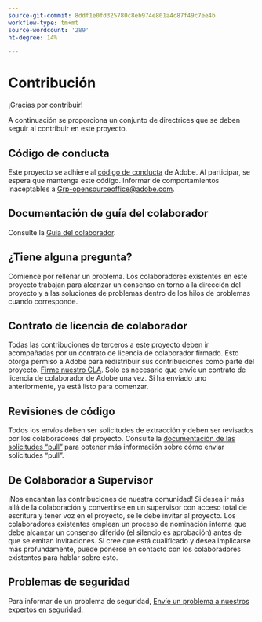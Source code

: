 ```yaml
---
source-git-commit: 8ddf1e0fd325780c8eb974e801a4c87f49c7ee4b
workflow-type: tm+mt
source-wordcount: '289'
ht-degree: 14%

---
```

# Contribución

¡Gracias por contribuir!

A continuación se proporciona un conjunto de directrices que se deben seguir al contribuir en este proyecto.

## Código de conducta

Este proyecto se adhiere al [código de conducta](code-of-conduct.md) de Adobe. Al participar, se espera que mantenga este código. Informar de comportamientos inaceptables a
[Grp-opensourceoffice@adobe.com](mailto:Grp-opensourceoffice@adobe.com).

## Documentación de guía del colaborador

Consulte la [Guía del colaborador](https://experienceleague.adobe.com/docs/contributor/contributor-guide/introduction.html).

## ¿Tiene alguna pregunta?

Comience por rellenar un problema. Los colaboradores existentes en este proyecto trabajan para alcanzar un consenso en torno a la dirección del proyecto y a las soluciones de problemas dentro de los hilos de problemas cuando corresponde.

## Contrato de licencia de colaborador

Todas las contribuciones de terceros a este proyecto deben ir acompañadas por un contrato de licencia de colaborador firmado. Esto otorga permiso a Adobe para redistribuir sus contribuciones como parte del proyecto. [Firme nuestro CLA](https://opensource.adobe.com/cla.html). Solo es necesario que envíe un contrato de licencia de colaborador de Adobe una vez. Si ha enviado uno anteriormente, ya está listo para comenzar.

## Revisiones de código

Todos los envíos deben ser solicitudes de extracción y deben ser revisados por los colaboradores del proyecto. Consulte la [documentación de las solicitudes “pull”](https://docs.github.com/en/pull-requests/collaborating-with-pull-requests/proposing-changes-to-your-work-with-pull-requests/about-pull-requests) para obtener más información sobre cómo enviar solicitudes “pull”.

<!--
Lastly, please follow the [pull request template](PULL_REQUEST_TEMPLATE.md) when
submitting a pull request!
-->

## De Colaborador a Supervisor

¡Nos encantan las contribuciones de nuestra comunidad! Si desea ir más allá de la colaboración y convertirse en un supervisor con acceso total de escritura y tener voz en el proyecto, se le debe invitar al proyecto. Los colaboradores existentes emplean un proceso de nominación interna que debe alcanzar un consenso diferido (el silencio es aprobación) antes de que se emitan invitaciones. Si cree que está cualificado y desea implicarse más profundamente, puede ponerse en contacto con los colaboradores existentes para hablar sobre esto.

## Problemas de seguridad

Para informar de un problema de seguridad, [Envíe un problema a nuestros expertos en seguridad](https://helpx.adobe.com/security/alertus.html).
